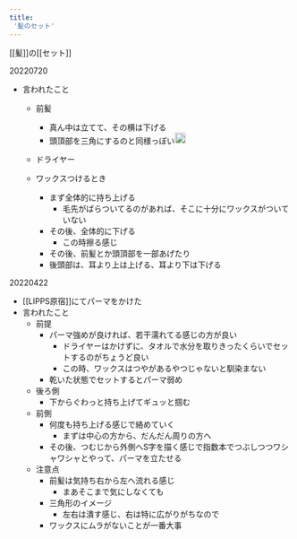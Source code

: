 ```yaml
---
title:
 '髪のセット'
---
```


[[髪]]の[[セット]]

20220720
- 言われたこと
    - 前髪
        - 真ん中は立てて、その横は下げる
        - 頭頂部を三角にするのと同様っぽい<img src='https://scrapbox.io/api/pages/blu3mo-public/blu3mo/icon' alt='blu3mo.icon' height="19.5"/>
    - ドライヤー

    - ワックスつけるとき
        - まず全体的に持ち上げる
            - 毛先がばらついてるのがあれば、そこに十分にワックスがついていない
        - その後、全体的に下げる
            - この時擦る感じ
        - その後、前髪とか頭頂部を一部あげたり
        - 後頭部は、耳より上は上げる、耳より下は下げる

20220422
- [[LIPPS原宿]]にてパーマをかけた
- 言われたこと
    - 前提
        - パーマ強めが良ければ、若干濡れてる感じの方が良い
            - ドライヤーはかけずに、タオルで水分を取りきったくらいでセットするのがちょうど良い
            - この時、ワックスはつやがあるやつじゃないと馴染まない
        - 乾いた状態でセットするとパーマ弱め
    - 後ろ側
        - 下からぐわっと持ち上げてギュッと掴む
    - 前側
        - 何度も持ち上げる感じで絡めていく
            - まずは中心の方から、だんだん周りの方へ
        - その後、つむじから外側へS字を描く感じで指数本でつぶしつつワシャワシャとやって、パーマを立たせる
    - 注意点
        - 前髪は気持ち右から左へ流れる感じ
            - まあそこまで気にしなくても
        - 三角形のイメージ
            - 左右は潰す感じ、右は特に広がりがちなので
        - ワックスにムラがないことが一番大事
